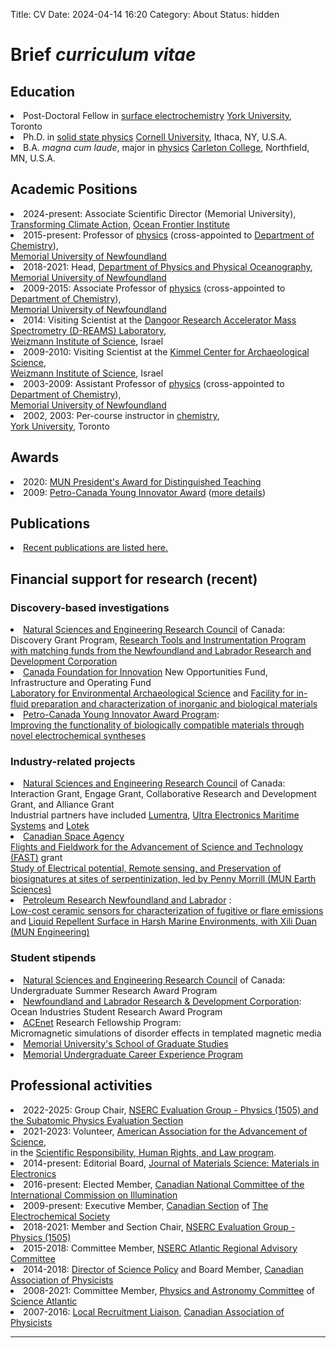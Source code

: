 Title: CV
Date: 2024-04-14 16:20
Category: About
Status: hidden


<h1>Brief <i>curriculum vitae</i></h1>

<h2>Education</h2>
<li> Post-Doctoral Fellow in <a href="http://www.yorku.ca/smorin/research">surface electrochemistry</a> <a href="http://www.yorku.ca">York University</a>, Toronto </li>
<li> Ph.D. in <a href="http://www.chem.cornell.edu/fjd3/home.html">solid state physics</a>  <a href="http://www.cornell.edu">Cornell University</a>, Ithaca, NY, U.S.A.</li>
<li> B.A. <i>magna cum laude</i>, major in <a href="http://webapps.acs.carleton.edu/curricular/physics/">physics</a>  <a href="http://www.carleton.edu">Carleton College</a>,  Northfield, MN, U.S.A.</li>

<h2>Academic Positions</h2>

<li> 2024-present: Associate Scientific Director (Memorial University), <a href="https://www.ofi.ca/programs/transform-climate-action">Transforming Climate Action</a>,  <a href="https://www.ofi.ca/programs/transform-climate-action/team">Ocean Frontier Institute</a></li>

<li> 2015-present: Professor of <a href="http://www.physics.mun.ca">physics</a> (cross-appointed to <a href="http://www.chem.mun.ca">Department of Chemistry</a>),<br> <a href="http://www.mun.ca">Memorial University of Newfoundland</a>  </li>

<li> 2018-2021: Head, <a href="http://www.physics.mun.ca"> Department of Physics and Physical Oceanography</a>,<br> <a href="http://www.mun.ca">Memorial University of Newfoundland</a>  </li>

<li> 2009-2015: Associate Professor of <a href="http://www.physics.mun.ca">physics</a> (cross-appointed to <a href="http://www.chem.mun.ca">Department of Chemistry</a>),<br> <a href="http://www.mun.ca">Memorial University of Newfoundland</a>  </li>

<li> 2014: Visiting Scientist at the <a href="http://wws.weizmann.ac.il/Dangoor/home"> Dangoor Research Accelerator Mass Spectrometry (D-REAMS) Laboratory</a>,<br> <a href="http://www.weizmann.ac.il/">Weizmann Institute of Science</a>, Israel</li>  

<li> 2009-2010: Visiting Scientist at the <a href="http://www.weizmann.ac.il/kimmel-arch/home.html">Kimmel Center for Archaeological Science</a>,<br> <a href="http://www.weizmann.ac.il/">Weizmann Institute of Science</a>, Israel</li>  

<li> 2003-2009: Assistant Professor of <a href="http://www.physics.mun.ca">physics</a> (cross-appointed to <a href="http://www.chem.mun.ca">Department of Chemistry</a>),<br> <a href="http://www.mun.ca">Memorial University of Newfoundland</a>  </li>

<li> 2002, 2003: Per-course instructor in <a href="http://www.chem.yorku.ca">chemistry</a>, <br> <a href="http://www.yorku.ca">York University</a>, Toronto  </li>

<h2>Awards</h2>

<li> 2020: <a href="https://citl.mun.ca/TeachingSupport/PresidentAwards.php">MUN President's Award for Distinguished Teaching</a>

<li> 2009:  <a href="http://sustainability.suncor.com/2009/en/responsible/1064.aspx">Petro-Canada Young Innovator Award</a> (<a href="http://www.mun.ca/gazette/issues/vol41no14/bone.php">more details</a>)</li>

<h2> Publications</h2>

<li><a href ="research.html"> Recent publications are listed here.</a></li>
  
<h2>Financial support for research (recent)</h2>

<h3> Discovery-based investigations </h3>

<li> <a href="http://www.nserc.ca">Natural Sciences and Engineering Research Council</a> of Canada:<br>
Discovery Grant Program, <a href="http://today.mun.ca/news.php?id=8620">Research Tools and Instrumentation Program<br>
with matching funds from the Newfoundland and Labrador Research and Development Corporation</a></li>

<li> <a href="http://www.innovation.ca">Canada Foundation for Innovation</a> New Opportunities Fund, Infrastructure and Operating Fund<br><a href="https://gazette.mun.ca/research/x-ray-diffractometers-and-environmental-archaeology/">Laboratory for Environmental Archaeological Science</a> and <a href="http://www.mun.ca/univrel/news/index.php?includefile=showitem.php&id=418">Facility for in-fluid preparation and characterization of inorganic and biological materials</a> </li>

<li> <a href="http://sustainability.suncor.com/2009/en/responsible/1064.aspx">Petro-Canada Young Innovator Award Program</a>: <br><a href="http://today.mun.ca/news.php?news_id=4703">Improving the functionality of biologically compatible materials through novel electrochemical syntheses</a> </li>

<h3> Industry-related projects </h3>

<li> <a href="http://www.nserc.ca">Natural Sciences and Engineering Research Council</a> of Canada:
<br> Interaction Grant, Engage Grant, Collaborative Research and Development Grant, and Alliance Grant<br>
Industrial partners have included <a href="http://lumentra.com">Lumentra</a>,  <a href="http://www.ultra-ms.com/">Ultra Electronics Maritime Systems</a> and <a href="http://www.lotek.com">Lotek</a></li>

<li> <a href="http://www.asc-csa.gc.ca/">Canadian Space Agency</a>
<br> <a href="http://www.asc-csa.gc.ca/eng/funding-programs/programs/fast/default.asp">Flights and Fieldwork for the Advancement of Science and Technology (FAST)</a> grant <br>
<a href="https://www.esd.mun.ca/wordpress/deltasresearch/index.php/serp/">Study of Electrical potential, Remote sensing, and Preservation of biosignatures at sites of serpentinization, led by Penny Morrill (MUN Earth Sciences)</a> 

<li> <a href="http://www.pr-ac.ca">Petroleum Research Newfoundland and Labrador</a> : <br>
<a href="http://www.pr-ac.ca/index.php?id=142">Low-cost ceramic sensors for characterization of fugitive or flare emissions</a> and <a href="http://www.engr.mun.ca/~xduan/">Liquid Repellent Surface in Harsh Marine Environments, with Xili Duan (MUN Engineering)</a></li>

<h3> Student stipends </h3>

<li> <a href="http://www.nserc.ca">Natural Sciences and Engineering Research Council</a> of Canada:
<br>Undergraduate Summer Research Award Program</li>

<li> <a href="http://www.rdc.org/form/ocean-industries-student-research-awards/">Newfoundland and Labrador Research & Development Corporation</a>:
<br>Ocean Industries Student Research Award Program</li>

<li> <a href="http://www.ace-net.ca">ACEnet</a> Research Fellowship Program: <br>
Micromagnetic simulations of disorder effects in templated magnetic media </li>

<li> <a href="http://www.mun.ca/sgs/">Memorial University's School of Graduate Studies</a></li>

<li> <a href="http://www.mun.ca/cdel/career_students/mucep.php">Memorial Undergraduate Career Experience Program</a></li>    

<h2> Professional activities </h2>

<li> 2022-2025: Group Chair, <a href="http://www.nserc-crsng.gc.ca/NSERC-CRSNG/committees-comites/Physics-Physique_eng.asp">NSERC Evaluation Group  - Physics (1505) and the Subatomic Physics Evaluation Section</a></li>  

<li> 2021-2023: Volunteer, <a href="http://www.aaas.org/">American Association for the Advancement of Science</a>, <br>in the <a href="http://www.aaas.org/programs/scientific-responsibility-human-rights-law">Scientific Responsibility, Human Rights, and Law program</a>.</li>  

<li> 2014-present: Editorial Board, <a href="http://www.springer.com/materials/optical+%26+electronic+materials/journal/10854?detailsPage=editorialBoard">Journal of Materials Science: Materials in Electronics</a></li> 

<li> 2016-present: Elected Member, <a href="https://cms.cnc-cie.ca/index.php">Canadian National Committee of the International Commission on Illumination</a></li>  

<li> 2009-present: Executive Member, <a href="http://www.electrochem.org/ecs/sections/cana/cana.htm">Canadian Section</a> of <a class="sub" href="http://www.electrochem.org" title="The Electrochemical Society">The Electrochemical Society</a> </li>

<li> 2018-2021: Member and Section Chair, <a href="http://www.nserc-crsng.gc.ca/NSERC-CRSNG/committees-comites/Physics-Physique_eng.asp">NSERC Evaluation Group  - Physics (1505)</a></li>  

<li> 2015-2018: Committee Member, <a href="http://www.nserc-crsng.gc.ca/Regional-Regionaux/AtlanticCommittee-ComiteAtlantique_eng.asp">NSERC Atlantic Regional Advisory Committee</a></li>

<li> 2014-2018: <a href="http://www.cap.ca/en/activities/science-policy">Director of Science Policy</a> and Board Member, <a class="sub" href="http://www.cap.ca" title="Canadian Association of Physicists">Canadian Association of Physicists</a></li>

<li> 2008-2021: Committee Member, <a href="http://scienceatlantic.ca/committees/physics/">Physics and Astronomy Committee</a> of <a href="http://scienceatlantic.ca/">Science Atlantic</a> </li>

<li> 2007-2016: <a href="http://www.cap.ca/en/about-us/friends-cap">Local Recruitment Liaison</a>, <a class="sub" href="http://www.cap.ca" title="Canadian Association of Physicists">Canadian Association of Physicists</a></li>

<hr>











